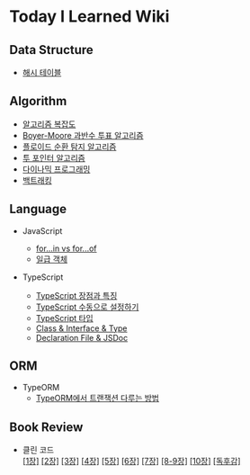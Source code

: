 # Today I Learned Wiki

## Data Structure

- [해시 테이블](https://github.com/dawwson/TIL/blob/main/data-structure/%ED%95%B4%EC%8B%9C%20%ED%85%8C%EC%9D%B4%EB%B8%94.md)

## Algorithm

- [알고리즘 복잡도](https://github.com/dawwson/TIL/blob/main/algorithm/%EC%95%8C%EA%B3%A0%EB%A6%AC%EC%A6%98%20%EB%B3%B5%EC%9E%A1%EB%8F%84.md)
- [Boyer-Moore 과반수 투표 알고리즘](https://github.com/dawwson/TIL/blob/main/algorithm/Boyer-Moore%20%EA%B3%BC%EB%B0%98%EC%88%98%20%ED%88%AC%ED%91%9C%20%EC%95%8C%EA%B3%A0%EB%A6%AC%EC%A6%98.md)
- [플로이드 순환 탐지 알고리즘](https://github.com/dawwson/TIL/blob/main/algorithm/%ED%94%8C%EB%A1%9C%EC%9D%B4%EB%93%9C%20%EC%88%9C%ED%99%98%20%ED%83%90%EC%A7%80%20%EC%95%8C%EA%B3%A0%EB%A6%AC%EC%A6%98.md)
- [투 포인터 알고리즘](https://github.com/dawwson/TIL/blob/main/algorithm/%ED%88%AC%20%ED%8F%AC%EC%9D%B8%ED%84%B0%20%EC%95%8C%EA%B3%A0%EB%A6%AC%EC%A6%98.md)
- [다이나믹 프로그래밍](https://github.com/dawwson/TIL/blob/main/algorithm/%EB%8B%A4%EC%9D%B4%EB%82%98%EB%AF%B9%20%ED%94%84%EB%A1%9C%EA%B7%B8%EB%9E%98%EB%B0%8D.md)
- [백트래킹](https://github.com/dawwson/TIL/blob/main/algorithm/%EB%B0%B1%ED%8A%B8%EB%9E%98%ED%82%B9.md)

## Language

- JavaScript

  - [for...in vs for...of](https://github.com/dawwson/TIL/blob/main/language/javascript/for...in%20vs%20for...of.md)
  - [일급 객체](https://github.com/dawwson/TIL/blob/main/language/javascript/%EC%9D%BC%EA%B8%89%20%EA%B0%9D%EC%B2%B4.md)

- TypeScript

  - [TypeScript 장점과 특징](https://github.com/dawwson/TIL/blob/main/language/typescript/%ED%83%80%EC%9E%85%EC%8A%A4%ED%81%AC%EB%A6%BD%ED%8A%B8%20%EC%9E%A5%EC%A0%90%EA%B3%BC%20%ED%8A%B9%EC%A7%95.md)
  - [TypeScript 수동으로 설정하기](https://github.com/dawwson/TIL/blob/main/language/typescript/TypeScript%20%EC%88%98%EB%8F%99%EC%9C%BC%EB%A1%9C%20%EC%84%A4%EC%A0%95%ED%95%98%EA%B8%B0.md)
  - [TypeScript 타입](https://github.com/dawwson/TIL/blob/main/language/typescript/TypeScript%20%ED%83%80%EC%9E%85.md)
  - [Class & Interface & Type](https://github.com/dawwson/TIL/blob/main/language/typescript/Class%20%26%20Interface%20%26%20Type.md)
  - [Declaration File & JSDoc](https://github.com/dawwson/TIL/blob/main/language/typescript/Declaration%20File%20%26%20JSDoc.md)

## ORM

- TypeORM
  - [TypeORM에서 트랜잭션 다루는 방법](https://github.com/dawwson/TIL/blob/main/orm/typeorm/TypeORM%EC%97%90%EC%84%9C%20%ED%8A%B8%EB%9E%9C%EC%9E%AD%EC%85%98%20%EB%8B%A4%EB%A3%A8%EB%8A%94%20%EB%B0%A9%EB%B2%95.md)

## Book Review

- 클린 코드  
  [[1장]](https://github.com/dawwson/TIL/blob/main/book-review/clean-code/assignment-02.md) [[2장]](https://github.com/dawwson/TIL/blob/main/book-review/clean-code/assignment-03.md) [[3장]](https://github.com/dawwson/TIL/blob/main/book-review/clean-code/assignment-04.md) [[4장]](https://github.com/dawwson/TIL/blob/main/book-review/clean-code/assignment-05.md) [[5장]](https://github.com/dawwson/TIL/blob/main/book-review/clean-code/assignment-07.md) [[6장]](https://github.com/dawwson/TIL/blob/main/book-review/clean-code/assignment-08.md) [[7장]](https://github.com/dawwson/TIL/blob/main/book-review/clean-code/assignment-10.md) [[8-9장]](https://github.com/dawwson/TIL/blob/main/book-review/clean-code/assignment-11.md) [[10장]](https://github.com/dawwson/TIL/blob/main/book-review/clean-code/assignment-13.md) [[독후감]](https://github.com/dawwson/TIL/blob/main/book-review/clean-code/assignment-15.md)
